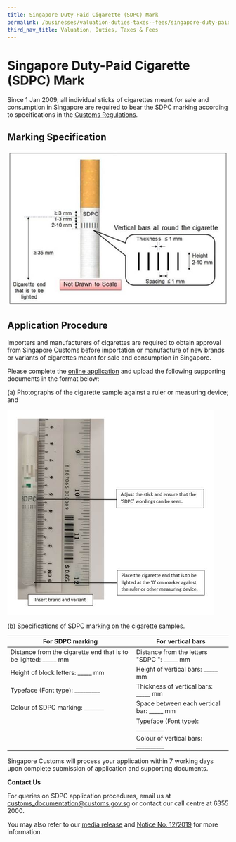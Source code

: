 ```yaml
---
title: Singapore Duty-Paid Cigarette (SDPC) Mark
permalink: /businesses/valuation-duties-taxes--fees/singapore-duty-paid-cigarette-sdpc-mark
third_nav_title: Valuation, Duties, Taxes & Fees
---
```


# Singapore Duty-Paid Cigarette (SDPC) Mark

Since 1 Jan 2009, all individual sticks of cigarettes meant for sale and consumption in Singapore are required to bear the SDPC marking according to specifications in the  [Customs Regulations](https://sso.agc.gov.sg/SL/CA1960-RG2?DocDate=20170220).

## Marking Specification

![](/images/sdpc.jpg)

## Application Procedure

Importers and manufacturers of cigarettes are required to obtain approval from Singapore Customs before importation or manufacture of new brands or variants of cigarettes meant for sale and consumption in Singapore.

Please complete the  [online application](https://form.gov.sg/5ccac0a442502b00107a9554)  and upload the following supporting documents in the format below:

(a) Photographs of the cigarette sample against a ruler or measuring device; and

![](/images/sdpc1.jpg)

(b) Specifications of SDPC marking on the cigarette samples.

| **For SDPC marking** | **For vertical bars** |
|--|--|
| Distance from the cigarette end that is to be lighted: _____ mm | Distance from the letters "SDPC ": _____ mm |
| Height of block letters: _____ mm | Height of vertical bars: _____ mm |
| Typeface (Font type): _________ | Thickness of vertical bars: _____ mm |
| Colour of SDPC marking: _______ | Space between each vertical bar: _____ mm |
|  | Typeface (Font type): __________ |
|  | Colour of vertical bars: __________ |


Singapore Customs will process your application within 7 working days upon complete submission of application and supporting documents.

**Contact Us**

For queries on SDPC application procedures, email us at  [customs_documentation@customs.gov.sg](mailto:customs_documentation@customs.gov.sg)  or contact our call centre at 6355 2000.

You may also refer to our  [media release](/news-and-media/media-releases/2012-11-29-Media-Release.pdf)  and  [Notice No. 12/2019](/news-and-media/notices/2019-07-01-N.pdf) for more information.
